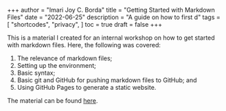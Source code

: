 +++
author = "Imari Joy C. Borda"
title = "Getting Started with Markdown Files"
date = "2022-06-25"
description = "A guide on how to first d"
tags = [
    "shortcodes",
    "privacy",
]
toc = true
draft = false
+++

This is a material I created for an internal workshop on how to get started with markdown files. Here, the following was covered:

1. The relevance of markdown files;
2. Setting up the environment;
3. Basic syntax;
4. Basic git and GitHub for pushing markdown files to GitHub; and
5. Using GitHub Pages to generate a static website.

The material can be found [here](https://imarijoyborda.com/markdown-tutorial/).
